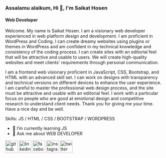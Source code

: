 ### Assalamu alaikum, Hi 👋, I'm Saikat Hosen
#### Web Developer

Welcome.
My name is Saikat Hosen. I am a visionary web developer experienced in web platform design and development. I am proficient in WordPress and Coding. I can create dreamy websites using plugins or themes in WordPress and am confident in my technical knowledge and consistency of the coding process. I can create sites with an editorial feel that will be attractive and usable to users. We will create high-quality websites and meet clients' requirements through personal communication.

I am a frontend web visionary proficient in JavaScript, CSS, Bootstrap, and HTML with an advanced skill set. I can work on designs with transparency and technical versions on different devices to enhance the user experience. I am careful to master the professional web design process, and the site must be attractive and usable with an editorial feel. I work with a particular focus on people who are good at emotional design and competitive research to understand client needs.
Thank you for giving me your time.
Have a nice day and be well.

Skills:  JS / HTML / CSS / BOOTSTRAP / WORDPRESS

- 🌱 I’m currently learning JS 
- 💬 Ask me about WEB DEVELOPER 


[<img src='https://cdn.jsdelivr.net/npm/simple-icons@3.0.1/icons/github.svg' alt='github' height='40'>](https://github.com/https://github.com/saikathosen07)  [<img src='https://cdn.jsdelivr.net/npm/simple-icons@3.0.1/icons/linkedin.svg' alt='linkedin' height='40'>](https://www.linkedin.com/in/https://www.linkedin.com/in/md-saikat-hosen-924662284//)  [<img src='https://cdn.jsdelivr.net/npm/simple-icons@3.0.1/icons/facebook.svg' alt='facebook' height='40'>](https://www.facebook.com/https://www.facebook.com/as.tra.988926)  [<img src='https://cdn.jsdelivr.net/npm/simple-icons@3.0.1/icons/instagram.svg' alt='instagram' height='40'>](https://www.instagram.com/https://www.instagram.com/saikathosen.9//)  [<img src='https://cdn.jsdelivr.net/npm/simple-icons@3.0.1/icons/twitter.svg' alt='twitter' height='40'>](https://twitter.com/https://twitter.com/saikathosen9)  

